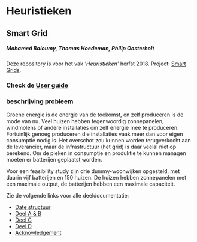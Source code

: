 # Heuristieken

## **Smart Grid**
##### Mohamed Baioumy, Thomas Hoedeman, Philip Oosterholt #####

Deze repository is voor het vak *'Heuristieken'* herfst 2018. Project: [Smart Grids](http://heuristieken.nl/wiki/index.php?title=SmartGrid).

### Check de [User guide](https://github.com/ThomasHoed/Heuristieken/blob/master/Documentation/User%20guide.md)

### beschrijving probleem

Groene energie is de energie van de toekomst, en zelf produceren is de mode van nu. Veel huizen hebben tegenwoordig zonnepanelen, windmolens of andere installaties om zelf energie mee te produceren. Fortuinlijk genoeg produceren die installaties vaak meer dan voor eigen consumptie nodig is. Het overschot zou kunnen worden terugverkocht aan de leverancier, maar de infrastructuur (het grid) is daar veelal niet op berekend. Om de pieken in consumptie en produktie te kunnen managen moeten er batterijen geplaatst worden.

Voor een feasibility study zijn drie dummy-woonwijken opgesteld, met daarin vijf batterijen en 150 huizen. De huizen hebben zonnepanelen met een maximale output, de batterijen hebben een maximale capaciteit.

Zie de volgende links voor alle deeldocumentatie:
- [Date structuur](https://github.com/ThomasHoed/Heuristieken/blob/master/Documentation/Data%20Structure.md)
- [Deel A & B](https://github.com/ThomasHoed/Heuristieken/blob/master/Documentation/Problem%20%20A%20%26%20B.md)
- [Deel C](https://github.com/ThomasHoed/Heuristieken/blob/master/Documentation/Problem%20C.md)
- [Deel D](https://github.com/ThomasHoed/Heuristieken/blob/master/Documentation/Problem%20D.md)
- [Acknowledgement](https://github.com/ThomasHoed/Heuristieken/blob/master/Documentation/acknowledgement.md)
